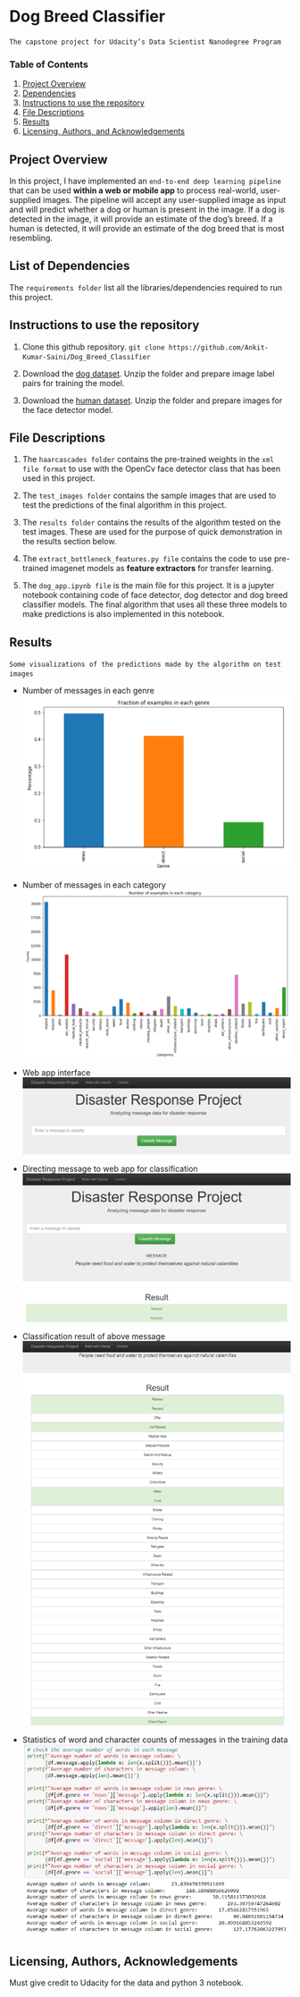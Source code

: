 # Dog Breed Classifier
`The capstone project for Udacity’s Data Scientist Nanodegree Program`

### Table of Contents
1. [Project Overview](#overview)
2. [Dependencies](#dependency)
3. [Instructions to use the repository](#instructions)
4. [File Descriptions](#files)
5. [Results](#results)
6. [Licensing, Authors, and Acknowledgements](#licensing)


## Project Overview<a name="overview"></a>
In this project, I have implemented an `end-to-end deep learning pipeline` that can be used **within a web or mobile app** to process real-world, user-supplied images. The pipeline will accept any user-supplied image as input and will predict whether a dog or human is present in the image. If a dog is detected in the image, it will provide an estimate of the dog’s breed. If a human is detected, it will provide an estimate of the dog breed that is most resembling. 


## List of Dependencies<a name="dependency"></a>
The `requirements folder` list all the libraries/dependencies required to run this project.


## Instructions to use the repository<a name="instructions"></a>
1. Clone this github repository.
`git clone https://github.com/Ankit-Kumar-Saini/Dog_Breed_Classifier`

2. Download the [dog dataset](https://s3-us-west-1.amazonaws.com/udacity-aind/dog-project/dogImages.zip). Unzip the folder and prepare image label pairs for training the model.

3. Download the [human dataset](https://s3-us-west-1.amazonaws.com/udacity-aind/dog-project/lfw.zip). Unzip the folder and prepare images for the face detector model.


## File Descriptions <a name="files"></a>
1. The `haarcascades folder` contains the pre-trained weights in the `xml file format` to use with the OpenCv face detector class that has been used in this project. 

2. The `test_images folder` contains the sample images that are used to test the predictions of the final algorithm in this project.

3. The `results folder` contains the results of the algorithm tested on the test images. These are used for the purpose of quick demonstration in the results section below.

4. The `extract_bottleneck_features.py file` contains the code to use pre-trained imagenet models as **feature extractors** for transfer learning.

5. The `dog_app.ipynb file` is the main file for this project. It is a jupyter notebook containing code of face detector, dog detector and dog breed classifier models. The final algorithm that uses all these three models to make predictions is also implemented in this notebook.


## Results<a name="results"></a>
`Some visualizations of the predictions made by the algorithm on test images`

- Number of messages in each genre
![alt text](https://github.com/Ankit-Kumar-Saini/Disaster-Response-NLP-Pipeline/blob/main/sample%20images/message_genre.PNG) 

- Number of messages in each category
![alt text](https://github.com/Ankit-Kumar-Saini/Disaster-Response-NLP-Pipeline/blob/main/sample%20images/categories.PNG) 

- Web app interface
![alt text](https://github.com/Ankit-Kumar-Saini/Disaster-Response-NLP-Pipeline/blob/main/sample%20images/web%20app%20interface.PNG) 

- Directing message to web app for classification
![alt text](https://github.com/Ankit-Kumar-Saini/Disaster-Response-NLP-Pipeline/blob/main/sample%20images/message.PNG) 

- Classification result of above message
![alt text](https://github.com/Ankit-Kumar-Saini/Disaster-Response-NLP-Pipeline/blob/main/sample%20images/message_classification.PNG) 

- Statistics of word and character counts of messages in the training data
![alt text](https://github.com/Ankit-Kumar-Saini/Disaster-Response-NLP-Pipeline/blob/main/sample%20images/stats.PNG) 

## Licensing, Authors, Acknowledgements<a name="licensing"></a>
Must give credit to Udacity for the data and python 3 notebook.





